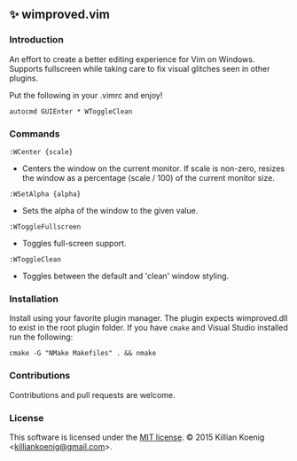 ## :sparkles: wimproved.vim

### Introduction
An effort to create a better editing experience for Vim on Windows.<br>
Supports fullscreen while taking care to fix visual glitches seen in
other plugins.

Put the following in your .vimrc and enjoy!

    autocmd GUIEnter * WToggleClean

### Commands
`:WCenter {scale}`
  - Centers the window on the current monitor.  If scale is non-zero, resizes<br>
    the window as a percentage (scale / 100) of the current monitor size.

`:WSetAlpha {alpha}`
  - Sets the alpha of the window to the given value.

`:WToggleFullscreen`
  - Toggles full-screen support.

`:WToggleClean`
  - Toggles between the default and 'clean' window styling.

### Installation
Install using your favorite plugin manager.  The plugin expects wimproved.dll to exist in the root plugin folder.
If you have `cmake` and Visual Studio installed run the following:

```
cmake -G "NMake Makefiles" . && nmake
```


### Contributions
Contributions and pull requests are welcome.

### License

This software is licensed under the [MIT license](http://en.wikipedia.org/wiki/MIT_License).
© 2015 Killian Koenig &lt;<killiankoenig@gmail.com>&gt;.


